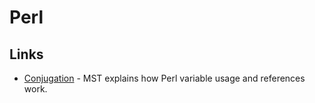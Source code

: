 # Perl

## Links

 * [Conjugation](http://sherlock.scsys.co.uk/~matthewt/NN-conjugation) - MST explains how Perl variable usage and references work.
